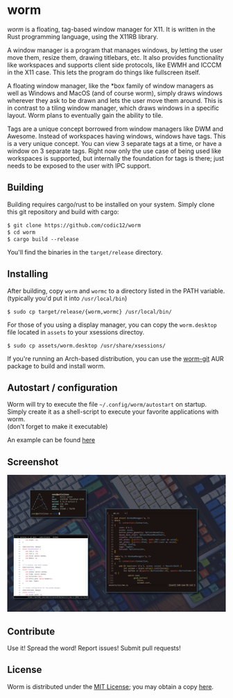 # worm
*worm* is a floating, tag-based window manager for X11. It is written in the Rust programming language, using the X11RB library.

A window manager is a program that manages windows, by letting the user move them, resize them, drawing titlebars, etc. It also provides functionality like workspaces and supports client side protocols, like EWMH and ICCCM in the X11 case. This lets the program do things like fullscreen itself.

A floating window manager, like the \*box family of window managers as well as Windows and MacOS (and of course worm), simply draws windows wherever they ask to be drawn and lets the user move them around. This is in contrast to a tiling window manager, which draws windows in a specific layout. Worm plans to eventually gain the ability to tile.

Tags are a unique concept borrowed from window managers like DWM and Awesome. Instead of workspaces having windows, windows have tags. This is a very unique concept. You can view 3 separate tags at a time, or have a window on 3 separate tags. Right now only the use case of being used like workspaces is supported, but internally the foundation for tags is there; just needs to be exposed to the user with IPC support.

## Building
Building requires cargo/rust to be installed on your system.
Simply clone this git repository and build with cargo:
```
$ git clone https://github.com/codic12/worm
$ cd worm
$ cargo build --release
```

You'll find the binaries in the `target/release` directory.

## Installing
After building, copy `worm` and `wormc` to a directory listed in the PATH variable.
(typically you'd put it into `/usr/local/bin`)

```
$ sudo cp target/release/{worm,wormc} /usr/local/bin/
```

For those of you using a display manager, you can copy the `worm.desktop` file located in `assets` to your xsessions directoy.

```
$ sudo cp assets/worm.desktop /usr/share/xsessions/
```

If you're running an Arch-based distribution, you can use the [worm-git](https://aur.archlinux.org/packages/worm-git/) AUR package to build and install worm.


## Autostart / configuration
Worm will try to execute the file `~/.config/worm/autostart` on startup.  
Simply create it as a shell-script to execute your favorite applications with worm.  
(don't forget to make it executable)

An example can be found [here](examples/autostart)

## Screenshot
![](assets/screenshot.png)

## Contribute
Use it! Spread the word! Report issues! Submit pull requests!

## License
Worm is distributed under the [MIT License](LICENSE); you may obtain a copy [here](https://mit-license.org/).

